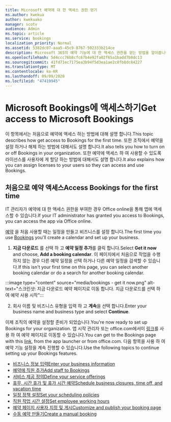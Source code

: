 ```yaml
---
title: Microsoft 예약에 대 한 액세스 권한 얻기
ms.author: kwekua
author: kwekuako
manager: scotv
audience: Admin
ms.topic: article
ms.service: bookings
localization_priority: Normal
ms.assetid: 5382dc07-aaa5-45c9-8767-502333b214ce
description: Microsoft 365의 예약 기능에 대 한 액세스 권한을 얻는 방법을 알아봅니다.
ms.openlocfilehash: 5d4ccc76b8cfc67b4e92fa02f65a1badd7b8dc13
ms.sourcegitcommit: 41fd71ec7175ea3b94f5d3ea1ae2c8fb8dc84227
ms.translationtype: MT
ms.contentlocale: ko-KR
ms.lasthandoff: 09/09/2020
ms.locfileid: "47419945"
---
```

# <a name="get-access-to-microsoft-bookings"></a><span data-ttu-id="920c7-103">Microsoft Bookings에 액세스하기</span><span class="sxs-lookup"><span data-stu-id="920c7-103">Get access to Microsoft Bookings</span></span>

<span data-ttu-id="920c7-104">이 항목에서는 처음으로 예약에 액세스 하는 방법에 대해 설명 합니다.</span><span class="sxs-lookup"><span data-stu-id="920c7-104">This topic describes how get access to Bookings for the first time.</span></span> <span data-ttu-id="920c7-105">또한 조직에서 예약을 설정 하거나 해제 하는 방법에 대해서도 설명 합니다.</span><span class="sxs-lookup"><span data-stu-id="920c7-105">It also tells you how to turn on or off Bookings in your organization.</span></span> <span data-ttu-id="920c7-106">또한 예약에 액세스 하 여 사용할 수 있도록 라이선스를 사용자에 게 할당 하는 방법에 대해서도 설명 합니다.</span><span class="sxs-lookup"><span data-stu-id="920c7-106">It also explains how you can assign licenses to your users so they can access and use Bookings.</span></span>

## <a name="access-bookings-for-the-first-time"></a><span data-ttu-id="920c7-107">처음으로 예약 액세스</span><span class="sxs-lookup"><span data-stu-id="920c7-107">Access Bookings for the first time</span></span>

<span data-ttu-id="920c7-108">IT 관리자가 예약에 대 한 액세스 권한을 부여한 경우 Office online을 통해 앱에 액세스할 수 있습니다.</span><span class="sxs-lookup"><span data-stu-id="920c7-108">If your IT administrator has granted you access to Bookings, you can access the app via Office online.</span></span>

<span data-ttu-id="920c7-109">[예약](https://outlook.office.com/bookings/onboarding) 을 처음 사용할 때는 일정을 만들고 비즈니스를 설정 합니다.</span><span class="sxs-lookup"><span data-stu-id="920c7-109">The first time you use [Bookings](https://outlook.office.com/bookings/onboarding) you'll create a calendar and set up your business.</span></span>

1. <span data-ttu-id="920c7-110">**지금 다운로드** 를 선택 하 고 **예약 일정 추가**를 클릭 합니다.</span><span class="sxs-lookup"><span data-stu-id="920c7-110">Select **Get it now** and choose, **Add a booking calendar**.</span></span> <span data-ttu-id="920c7-111">이 페이지에서 처음으로 작업을 수행 하지 않는 경우 다른 예약 일정을 선택 하거나 다른 예약 일정을 검색할 수 있습니다.</span><span class="sxs-lookup"><span data-stu-id="920c7-111">If this isn't your first time on this page, you can select another booking calendar or do a search for another booking calendar.</span></span>

:::image type="content" source="media/bookings - get it now.png" alt-text="스크린샷: 지금 다운로드 예약 페이지로 이동 합니다. 지금 다운로드를 선택 하 여 예약 사용 시작":::

2. <span data-ttu-id="920c7-113">회사 이름 및 비즈니스 유형을 입력 하 고 **계속**을 선택 합니다.</span><span class="sxs-lookup"><span data-stu-id="920c7-113">Enter your business name and business type and select **Continue**.</span></span>

<span data-ttu-id="920c7-114">이제 조직의 예약을 설정할 준비가 되었습니다.</span><span class="sxs-lookup"><span data-stu-id="920c7-114">You're now ready to set up Bookings for your organization.</span></span> <span data-ttu-id="920c7-115">앱 시작 관리자 또는 office.com에서이 [링크](https://outlook.office.com/bookings/onboarding)를 사용 하 여 예약 페이지로 이동할 수 있습니다.</span><span class="sxs-lookup"><span data-stu-id="920c7-115">You can get to the Bookings page with this [link](https://outlook.office.com/bookings/onboarding), from the app launcher or from office.com.</span></span> <span data-ttu-id="920c7-116">다음 항목을 사용 하 여 예약 기능 설정을 계속 진행할 수 있습니다.</span><span class="sxs-lookup"><span data-stu-id="920c7-116">Use the following topics to continue setting up your Bookings features.</span></span>

- [<span data-ttu-id="920c7-117">비즈니스 정보 입력</span><span class="sxs-lookup"><span data-stu-id="920c7-117">Enter your business information</span></span>](enter-business-information.md)
- [<span data-ttu-id="920c7-118">예약에 직원 추가</span><span class="sxs-lookup"><span data-stu-id="920c7-118">Add staff to Bookings</span></span>](add-staff.md)
- [<span data-ttu-id="920c7-119">서비스 제공 정의</span><span class="sxs-lookup"><span data-stu-id="920c7-119">Define your service offerings</span></span>](define-service-offerings.md)
- [<span data-ttu-id="920c7-120">휴무, 시간 휴가 및 휴가 시간 예약</span><span class="sxs-lookup"><span data-stu-id="920c7-120">Schedule business closures, time off, and vacation time</span></span>](schedule-closures-time-off-vacation.md)
- [<span data-ttu-id="920c7-121">일정 정책 설정</span><span class="sxs-lookup"><span data-stu-id="920c7-121">Set your scheduling policies</span></span>](set-scheduling-policies.md)
- [<span data-ttu-id="920c7-122">직원 작업 시간 설정</span><span class="sxs-lookup"><span data-stu-id="920c7-122">Set employee working hours</span></span>](employee-hours.md)
- [<span data-ttu-id="920c7-123">예약 페이지 사용자 지정 및 게시</span><span class="sxs-lookup"><span data-stu-id="920c7-123">Customize and publish your booking page</span></span>](customize-booking-page.md)
- [<span data-ttu-id="920c7-124">수동 예약 만들기</span><span class="sxs-lookup"><span data-stu-id="920c7-124">Create a manual booking</span></span>](create-a-manual-booking.md)